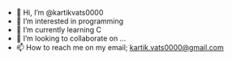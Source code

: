 - 👋 Hi, I’m @kartikvats0000
- 👀 I’m interested in programming  
- 🌱 I’m currently learning C
- 💞️ I’m looking to collaborate on ...
- 📫 How to reach me on my email; kartik.vats0000@gmail.com
<!---
kartikvats0000/kartikvats0000 is a ✨ special ✨ repository because its `README.md` (this file) appears on your GitHub profile.
You can click the Preview link to take a look at your changes.
--->
